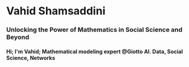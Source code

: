 # Vahid Shamsaddini
### Unlocking the Power of Mathematics in Social Science and Beyond 
#### Hi; I'm Vahid; Mathematical modeling expert @Giotto AI. Data, Social Science, Networks
